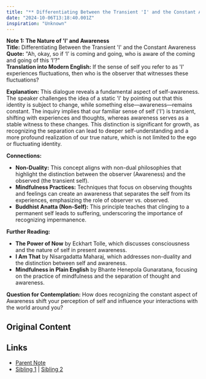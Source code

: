 ```yaml
---
title: "** Differentiating Between the Transient 'I' and the Constant Awareness"
date: "2024-10-06T13:18:40.001Z"
inspiration: "Unknown"
---
```



**Note 1: The Nature of 'I' and Awareness**  
**Title:** Differentiating Between the Transient 'I' and the Constant Awareness  
**Quote:** "Ah, okay, so if ‘I’ is coming and going, who is aware of the coming and going of this ‘I’?"  
**Translation into Modern English:** If the sense of self you refer to as 'I' experiences fluctuations, then who is the observer that witnesses these fluctuations?  

**Explanation:** This dialogue reveals a fundamental aspect of self-awareness. The speaker challenges the idea of a static 'I' by pointing out that this identity is subject to change, while something else—awareness—remains constant. The inquiry implies that our familiar sense of self ('I') is transient, shifting with experiences and thoughts, whereas awareness serves as a stable witness to these changes. This distinction is significant for growth, as recognizing the separation can lead to deeper self-understanding and a more profound realization of our true nature, which is not limited to the ego or fluctuating identity. 

**Connections:**  
- **Non-Duality:** This concept aligns with non-dual philosophies that highlight the distinction between the observer (Awareness) and the observed (the transient self).  
- **Mindfulness Practices:** Techniques that focus on observing thoughts and feelings can create an awareness that separates the self from its experiences, emphasizing the role of observer vs. observed.  
- **Buddhist Anatta (Non-Self):** This principle teaches that clinging to a permanent self leads to suffering, underscoring the importance of recognizing impermanence.

**Further Reading:**  
- **The Power of Now** by Eckhart Tolle, which discusses consciousness and the nature of self in present awareness.  
- **I Am That** by Nisargadatta Maharaj, which addresses non-duality and the distinction between self and awareness.  
- **Mindfulness in Plain English** by Bhante Henepola Gunaratana, focusing on the practice of mindfulness and the separation of thought and awareness.  

**Question for Contemplation:** How does recognizing the constant aspect of Awareness shift your perception of self and influence your interactions with the world around you?  



## Original Content



## Links

- [Parent Note](/parent-note.md)
- [Sibling 1](/zettel1.md) | [Sibling 2](/zettel2.md)
